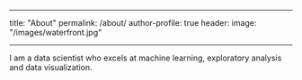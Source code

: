---
title: "About"
permalink: /about/
author-profile: true
header:
  image: "/images/waterfront.jpg"

----
I am a data scientist who excels at machine learning, exploratory analysis and data visualization.  
